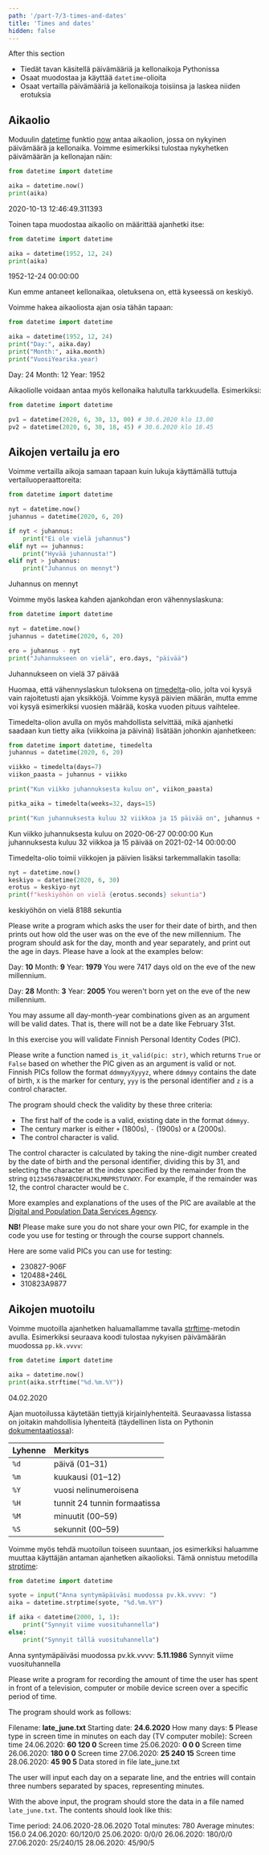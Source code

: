 ```yaml
---
path: '/part-7/3-times-and-dates'
title: 'Times and dates'
hidden: false
---
```


<text-box variant='learningObjectives' name="Learning objectives">

After this section

- Tiedät tavan käsitellä päivämääriä ja kellonaikoja Pythonissa
- Osaat muodostaa ja käyttää `datetime`-olioita
- Osaat vertailla päivämääriä ja kellonaikoja toisiinsa ja laskea niiden erotuksia

</text-box>

## Aikaolio

Moduulin [datetime](https://docs.python.org/3/library/datetime.html?highlight=datetime#datetime.datetime) funktio [now](https://docs.python.org/3/library/datetime.html?highlight=datetime#datetime.datetime.now) antaa aikaolion, jossa on nykyinen päivämäärä ja kellonaika. Voimme esimerkiksi tulostaa nykyhetken päivämäärän ja kellonajan näin:

```python
from datetime import datetime

aika = datetime.now()
print(aika)
```

<sample-output>

2020-10-13 12:46:49.311393

</sample-output>

Toinen tapa muodostaa aikaolio on määrittää ajanhetki itse:

```python
from datetime import datetime

aika = datetime(1952, 12, 24)
print(aika)
```

<sample-output>

1952-12-24 00:00:00

</sample-output>

Kun emme antaneet kellonaikaa, oletuksena on, että kyseessä on keskiyö.

Voimme hakea aikaoliosta ajan osia tähän tapaan:

```python
from datetime import datetime

aika = datetime(1952, 12, 24)
print("Day:", aika.day)
print("Month:", aika.month)
print("VuosiYearika.year)
```

<sample-output>

Day: 24
Month: 12
Year: 1952

</sample-output>

Aikaoliolle voidaan antaa myös kellonaika halutulla tarkkuudella. Esimerkiksi:

```python
from datetime import datetime

pv1 = datetime(2020, 6, 30, 13, 00) # 30.6.2020 klo 13.00
pv2 = datetime(2020, 6, 30, 18, 45) # 30.6.2020 klo 18.45
```

## Aikojen vertailu ja ero

Voimme vertailla aikoja samaan tapaan kuin lukuja käyttämällä tuttuja vertailuoperaattoreita:

```python
from datetime import datetime

nyt = datetime.now()
juhannus = datetime(2020, 6, 20)

if nyt < juhannus:
    print("Ei ole vielä juhannus")
elif nyt == juhannus:
    print("Hyvää juhannusta!")
elif nyt > juhannus:
    print("Juhannus on mennyt")
```

<sample-output>

Juhannus on mennyt

</sample-output>

Voimme myös laskea kahden ajankohdan eron vähennyslaskuna:

```python
from datetime import datetime

nyt = datetime.now()
juhannus = datetime(2020, 6, 20)

ero = juhannus - nyt
print("Juhannukseen on vielä", ero.days, "päivää")
```

<sample-output>

Juhannukseen on vielä 37 päivää

</sample-output>

Huomaa, että vähennyslaskun tuloksena on [timedelta](https://docs.python.org/3/library/datetime.html?highlight=datetime#timedelta-objects)-olio, jolta voi kysyä vain rajoitetusti ajan yksikköjä. Voimme kysyä päivien määrän, mutta emme voi kysyä esimerkiksi vuosien määrää, koska vuoden pituus vaihtelee.

Timedelta-olion avulla on myös mahdollista selvittää, mikä ajanhetki saadaan kun tietty aika (viikkoina ja päivinä) lisätään johonkin ajanhetkeen:

```python
from datetime import datetime, timedelta
juhannus = datetime(2020, 6, 20)

viikko = timedelta(days=7)
viikon_paasta = juhannus + viikko

print("Kun viikko juhannuksesta kuluu on", viikon_paasta)

pitka_aika = timedelta(weeks=32, days=15)

print("Kun juhannuksesta kuluu 32 viikkoa ja 15 päivää on", juhannus + pitka_aika)
```

<sample-output>

Kun viikko juhannuksesta kuluu on 2020-06-27 00:00:00
Kun juhannuksesta kuluu 32 viikkoa ja 15 päivää on 2021-02-14 00:00:00

</sample-output>

Timedelta-olio toimii viikkojen ja päivien lisäksi tarkemmallakin tasolla:

```python
nyt = datetime.now()
keskiyo = datetime(2020, 6, 30)
erotus = keskiyo-nyt
print(f"keskiyöhön on vielä {erotus.seconds} sekuntia")
```

<sample-output>

keskiyöhön on vielä 8188 sekuntia

</sample-output>

<programming-exercise name='How old' tmcname='part07-09_how_old'>

Please write a program which asks the user for their date of birth, and then prints out how old the user was on the eve of the new millennium. The program should ask for the day, month and year separately, and print out the age in days. Please have a look at the examples below:

<sample-output>

Day: **10**
Month: **9**
Year: **1979**
You were 7417 days old on the eve of the new millennium.

</sample-output>

<sample-output>

Day: **28**
Month: **3**
Year: **2005**
You weren't born yet on the eve of the new millennium.

</sample-output>

You may assume all day-month-year combinations given as an argument will be valid dates. That is, there will not be a date like February 31st. 

</programming-exercise>

<programming-exercise name='Valid PIC?' tmcname='part07-10_valid_pic'>

In this exercise you will validate Finnish Personal Identity Codes (PIC). 

Please write a function named `is_it_valid(pic: str)`, which returns `True` or `False` based on whether the PIC given as an argument is valid or not. Finnish PICs follow the format `ddmmyyXyyyz`, where `ddmmyy` contains the date of birth, `X` is the marker for century, `yyy` is the personal identifier and `z` is a control character.

The program should check the validity by these three criteria:

* The first half of the code is a valid, existing date in the format `ddmmyy`.
* The century marker is either `+` (1800s), `-` (1900s) or `A` (2000s).
* The control character is valid.

The control character is calculated by taking the nine-digit number created by the date of birth and the personal identifier, dividing this by 31, and selecting the character at the index specified by the remainder from the string `0123456789ABCDEFHJKLMNPRSTUVWXY`. For example, if the remainder was 12, the control character would be `C`.

More examples and explanations of the uses of the PIC are available at the [Digital and Population Data Services Agency](https://dvv.fi/en/personal-identity-code).

**NB!** Please make sure you do not share your own PIC, for example in the code you use for testing or through the course support channels.

Here are some valid PICs you can use for testing:

* 230827-906F
* 120488+246L
* 310823A9877

</programming-exercise>

## Aikojen muotoilu

Voimme muotoilla ajanhetken haluamallamme tavalla [strftime](https://docs.python.org/3/library/datetime.html?highlight=datetime#datetime.date.strftime)-metodin avulla. Esimerkiksi seuraava koodi tulostaa nykyisen päivämäärän muodossa `pp.kk.vvvv`:

```python
from datetime import datetime

aika = datetime.now()
print(aika.strftime("%d.%m.%Y"))
```

<sample-output>

04.02.2020

</sample-output>

Ajan muotoilussa käytetään tiettyjä kirjainlyhenteitä. Seuraavassa listassa on joitakin mahdollisia lyhenteitä (täydellinen lista on Pythonin [dokumentaatiossa](https://docs.python.org/3/library/time.html#time.strftime)):

Lyhenne | Merkitys
:-------|:--------
`%d` | päivä (01–31)
`%m` | kuukausi (01–12)
`%Y` | vuosi nelinumeroisena
`%H` | tunnit 24 tunnin formaatissa
`%M` | minuutit (00–59)
`%S` | sekunnit (00–59)

Voimme myös tehdä muotoilun toiseen suuntaan, jos esimerkiksi haluamme muuttaa käyttäjän antaman ajanhetken aikaolioksi. Tämä onnistuu metodilla [strptime](https://docs.python.org/3/library/datetime.html?highlight=datetime#datetime.datetime.strptime):

```python
from datetime import datetime

syote = input("Anna syntymäpäiväsi muodossa pv.kk.vvvv: ")
aika = datetime.strptime(syote, "%d.%m.%Y")

if aika < datetime(2000, 1, 1):
    print("Synnyit viime vuosituhannella")
else:
    print("Synnyit tällä vuosituhannella")
```

<sample-output>

Anna syntymäpäiväsi muodossa pv.kk.vvvv: **5.11.1986**
Synnyit viime vuosituhannella

</sample-output>

<programming-exercise name='Screen time' tmcname='part07-11_screen_time'>

Please write a program for recording the amount of time the user has spent in front of a television, computer or mobile device screen over a specific period of time. 

The program should work as follows:

<sample-output>

Filename: **late_june.txt**
Starting date: **24.6.2020**
How many days: **5**
Please type in screen time in minutes on each day (TV computer mobile):
Screen time 24.06.2020: **60 120 0**
Screen time 25.06.2020: **0 0 0**
Screen time 26.06.2020: **180 0 0**
Screen time 27.06.2020: **25 240 15**
Screen time 28.06.2020: **45 90 5**
Data stored in file late_june.txt

</sample-output>

The user will input each day on a separate line, and the entries will contain three numbers separated by spaces, representing minutes.

With the above input, the program should store the data in a file named `late_june.txt`. The contents should look like this:

<sample-data>

Time period: 24.06.2020-28.06.2020
Total minutes: 780
Average minutes: 156.0
24.06.2020: 60/120/0
25.06.2020: 0/0/0
26.06.2020: 180/0/0
27.06.2020: 25/240/15
28.06.2020: 45/90/5

</sample-data>

</programming-exercise>

<!---
<quiz id="6fff0633-2f18-5e2b-9eab-6c8950c8378b"></quiz>
-->
